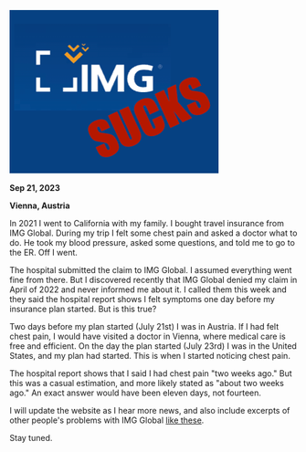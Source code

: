 ---
---

![img sucks](imgsucks.png)

**Sep 21, 2023**

**Vienna, Austria**


In 2021 I went to California with my family. I bought travel insurance from IMG Global. During my trip I felt some chest pain and asked a doctor what to do. He took my blood pressure, asked some questions, and told me to go to the ER. Off I went.

The hospital submitted the claim to IMG Global. I assumed everything went fine from there. But I discovered recently that IMG Global denied my claim in April of 2022 and never informed me about it. I called them this week and they said the hospital report shows I felt symptoms one day before my insurance plan started. But is this true?

Two days before my plan started (July 21st) I was in Austria. If I had felt chest pain, I would have visited a doctor in Vienna, where medical care is free and efficient. On the day the plan started (July 23rd) I was in the United States, and my plan had started. This is when I started noticing chest pain. 

The hospital report shows that I said I had chest pain "two weeks ago." But this was a casual estimation, and more likely stated as "about two weeks ago." An exact answer would have been eleven days, not fourteen. 

I will update the website as I hear more news, and also include excerpts of other people's problems with IMG Global [like these](https://www.reddit.com/r/digitalnomad/comments/u6f62q/do_not_use_img_globals_health_insurance_its/).

Stay tuned.

